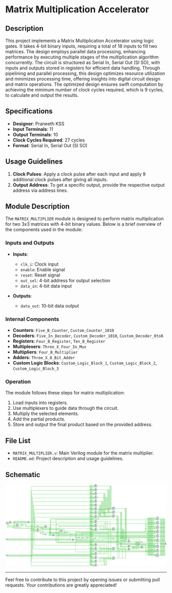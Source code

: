 # Matrix Multiplication Accelerator

## Description
This project implements a Matrix Multiplication Accelerator using logic gates. It takes 4-bit binary inputs, requiring a total of 18 inputs to fill two matrices. The design employs parallel data processing, enhancing performance by executing multiple stages of the multiplication algorithm concurrently. The circuit is structured as Serial In, Serial Out (SI SO), with inputs and outputs stored in registers for efficient data handling. Through pipelining and parallel processing, this design optimizes resource utilization and minimizes processing time, offering insights into digital circuit design and matrix operations. The optimized design ensures swift computation by achieving the minimum number of clock cycles required, which is 9 cycles, to calculate and output the results.

## Specifications
- **Designer**: Praneeth KSS
- **Input Terminals**: 11
- **Output Terminals**: 10
- **Clock Cycles Required**: 27 cycles
- **Format**: Serial In, Serial Out (SI SO)

## Usage Guidelines
1. **Clock Pulses**: Apply a clock pulse after each input and apply 9 additional clock pulses after giving all inputs.
2. **Output Address**: To get a specific output, provide the respective output address via address lines.

## Module Description
The `MATRIX_MULTIPLIER` module is designed to perform matrix multiplication for two 3x3 matrices with 4-bit binary values. Below is a brief overview of the components used in the module:

### Inputs and Outputs
- **Inputs**:
  - `clk_i`: Clock input
  - `enable`: Enable signal
  - `reset`: Reset signal
  - `out_sel`: 4-bit address for output selection
  - `data_in`: 4-bit data input

- **Outputs**:
  - `data_out`: 10-bit data output

### Internal Components
- **Counters**: `Five_B_Counter`, `Custom_Counter_1010`
- **Decoders**: `Five_In_Decoder`, `Custom_Decoder_1010`, `Custom_Decoder_0to8`
- **Registers**: `Four_B_Register`, `Ten_B_Register`
- **Multiplexers**: `Three_X_Four_In_Mux`
- **Multipliers**: `Four_B_Multiplier`
- **Adders**: `Three_X_8_Bit_Adder`
- **Custom Logic Blocks**: `Custom_Logic_Block_1`, `Custom_Logic_Block_2`, `Custom_Logic_Block_3`

### Operation
The module follows these steps for matrix multiplication:
1. Load inputs into registers.
2. Use multiplexers to guide data through the circuit.
3. Multiply the selected elements.
4. Add the partial products.
5. Store and output the final product based on the provided address.

## File List
- `MATRIX_MULTIPLIER.v`: Main Verilog module for the matrix multiplier.
- `README.md`: Project description and usage guidelines.

## Schematic
![Schematic](Codes/schematic.png)

---

Feel free to contribute to this project by opening issues or submitting pull requests. Your contributions are greatly appreciated!
